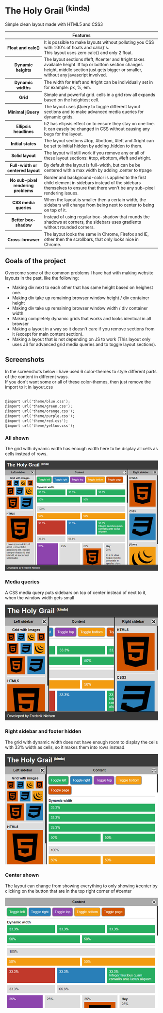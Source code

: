 <h1>The Holy Grail <sup>(kinda)</sup></h1>

<p>Simple clean layout made with HTML5 and CSS3</p>

<table>
<thead>
<tr>
<th colspan="2">
Features
</th>
</tr>
</thead>
<tbody>
<tr>
                                                <th>Float and calc()</th>
                                                <td>
                                                    It is possible to make layouts without polluting you CSS with 100's of floats and calc()'s.<br />
                                                    This layout uses zero calc() and only 2 float.
                                                </td>
                                            </tr>
                                            <tr>
                                                <th>Dynamic heights</th>
                                                <td>The layout sections #left, #center and #right takes available height. If top or bottom section changes height, middle section just gets bigger or smaller, without any javascript involved.</td>
                                            </tr>
                                            <tr>
                                                <th>Dynamic widths</th>
                                                <td>The width for #left and #right can be individually set in for example: px, %, em.</td>
                                            </tr>
                                            <tr>
                                                <th>Grid</th>
                                                <td>Simple and powerful grid. cells in a grid row all expands based on the heightest cell.</td>
                                            </tr>
                                            <tr>
                                                <th>Minimal jQuery</th>
                                                <td>
                                                    The layout uses jQuery to toggle different layout sections and to make advanced media queries for dynamic grids.
                                                </td>
                                            </tr>
                                            <tr>
                                                <th>Ellipsis headlines</th>
                                                <td>h2 has ellipsis effect on to ensure they stay on one line. It can easely be changed in CSS without causing any bugs for the layout.</td>
                                            </tr>
                                            <tr>
                                                <th>Initial states</th>
                                                <td>The layout sections #top, #bottom, #left and #right can be set to initial hidden by adding .hidden to them.</td>
                                            </tr>
                                            <tr>
                                                <th>Solid layout</th>
                                                <td>The layout will still work if you remove any or all of these layout sections: #top, #bottom, #left and #right.</td>
                                            </tr>
                                            <tr>
                                                <th>Full-width or centered layout</th>
                                                <td>By default the layout is full-width, but can be be centered with a max width by adding .center to #page</td>
                                            </tr>
                                            <tr>
                                                <th>No sub-pixel rendering problems</th>
                                                <td>Border and background-color is applied to the first child element in sidebars instead of the sidebars themselves to ensure that there won't be any sub-pixel rendering issues.</td>
                                            </tr>
                                            <tr>
                                                <th>CSS media queries</th>
                                                <td>When the layout is smaller then a certain width, the sidebars will change from being next to center to being on top of it.</td>
                                            </tr>
                                            <tr>
                                                <th>Better box-shadow</th>
                                                <td>Instead of using regular box-shadow that rounds the shadows at corners, the sidebars uses gradients without rounded corners.</td>
                                            </tr>
                                            <tr>
                                                <th>Cross-browser</th>
                                                <td>The layout looks the same in Chrome, Firefox and IE, other then the scrollbars, that only looks nice in Chrome.</td>
                                            </tr>
</tbody>
</table>

<h2>Goals of the project</h2>
<p>Overcome some of the common problems I have had with making website layouts in the past, like the following:</p>
<ul>
<li>Making div next to each other that has same height based on heighest one.</li>
<li>Making div take up remaining browser window height / div container height</li>
<li>Making div take up remaining browser window width / div container width</li>
<li>Making completely dynamic grids that works and looks identical in all browser</li>
<li>Making a layout in a way so it doesn't care if you remove sections from it (except for main content section).</li>
<li>Making a layout that is not depending on JS to work (This layout only uses JS for advanced grid media queries and to toggle layout sections).</li>
</ul>

<h2>Screenshots</h2>
<p>In the screenshots below i have used 6 color-themes to style different parts of the content in different ways.<br />
If you don't want some or all of these color-themes, then just remove the import to it in layout.css</p>
<pre><code>
@import url('theme/blue.css');
@import url('theme/green.css');
@import url('theme/orange.css');
@import url('theme/purple.css');
@import url('theme/red.css');
@import url('theme/yellow.css');
</code></pre>
<h3>All shown</h3>
<p>The grid with dynamic width has enough width here to be display all cells as cells instead of rows.</p>
<img src="https://raw.githubusercontent.com/draxxdk/layout/master/img/screenshot/Image1.jpg" alt="All shown" />
<h3>Media queries</h3>
<p>A CSS media query puts sidebars on top of center instead of next to it, when the window width gets small</p>
<img src="https://raw.githubusercontent.com/draxxdk/layout/master/img/screenshot/Image2.jpg" alt="Media query putting sidebars on top of center instead of besides it" />
<h3>Right sidebar and footer hidden</h3>
<p>The grid with dynamic width does not have enough room to display the cells with 33% width as cells, so it makes them into rows instead.</p>
<img src="https://raw.githubusercontent.com/draxxdk/layout/master/img/screenshot/Image3.jpg" alt="Right sidebar and footer hidden" />
<h3>Center shown</h3>
<p>The layout can change from showing everything to only showing #center by clicking on the button that are in the top right corner of #center</p>
<img src="https://raw.githubusercontent.com/draxxdk/layout/master/img/screenshot/Image4.jpg" alt="Center shown" />
